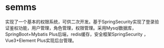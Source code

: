 # semms
实现了一个基本的权限系统，可供二次开发。基于SpringSecurity实现了登录验证鉴权功能，用户管理，角色管理，权限管理。采用Mysql数据库，SpringBoot+Mybatis Plus后端，redis缓存，安全框架SpringSecurity ，Vue3+Element Plus实现后台管理。
